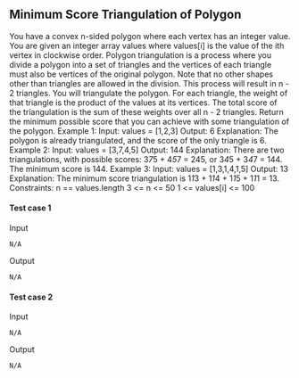 
## Minimum Score Triangulation of Polygon
You have a convex n-sided polygon where each vertex has an integer value. You are given an integer array values where values[i] is the value of the ith vertex in clockwise order. Polygon triangulation is a process where you divide a polygon into a set of triangles and the vertices of each triangle must also be vertices of the original polygon. Note that no other shapes other than triangles are allowed in the division. This process will result in n - 2 triangles. You will triangulate the polygon. For each triangle, the weight of that triangle is the product of the values at its vertices. The total score of the triangulation is the sum of these weights over all n - 2 triangles. Return the minimum possible score that you can achieve with some triangulation of the polygon. Example 1: Input: values = [1,2,3] Output: 6 Explanation: The polygon is already triangulated, and the score of the only triangle is 6. Example 2: Input: values = [3,7,4,5] Output: 144 Explanation: There are two triangulations, with possible scores: 3*7*5 + 4*5*7 = 245, or 3*4*5 + 3*4*7 = 144. The minimum score is 144. Example 3: Input: values = [1,3,1,4,1,5] Output: 13 Explanation: The minimum score triangulation is 1*1*3 + 1*1*4 + 1*1*5 + 1*1*1 = 13. Constraints: n == values.length 3 &lt;= n &lt;= 50 1 &lt;= values[i] &lt;= 100

#### Test case 1

Input

```
N/A
```

Output

```
N/A
```

#### Test case 2

Input

```
N/A
```

Output

```
N/A
```
  
